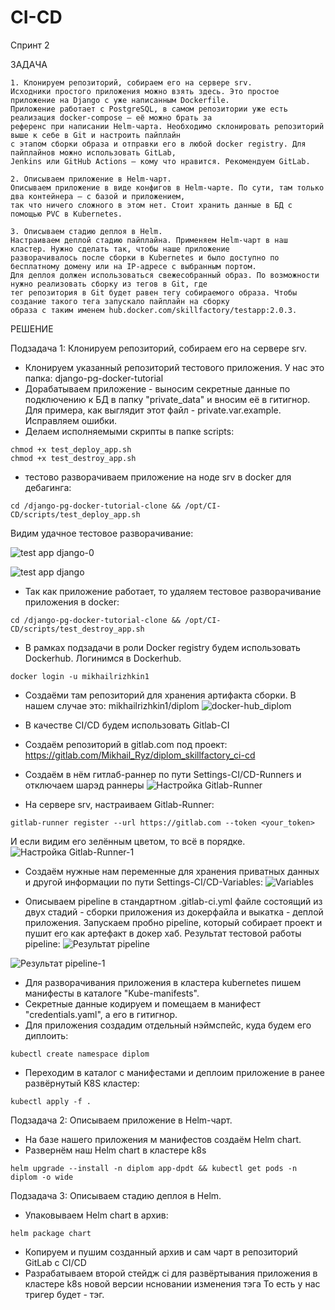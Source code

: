 # CI-CD

Спринт 2

ЗАДАЧА

```
1. Клонируем репозиторий, собираем его на сервере srv.
Исходники простого приложения можно взять здесь. Это простое приложение на Django с уже написанным Dockerfile. 
Приложение работает с PostgreSQL, в самом репозитории уже есть реализация docker-compose — её можно брать за 
референс при написании Helm-чарта. Необходимо склонировать репозиторий выше к себе в Git и настроить пайплайн 
с этапом сборки образа и отправки его в любой docker registry. Для пайплайнов можно использовать GitLab, 
Jenkins или GitHub Actions — кому что нравится. Рекомендуем GitLab.

2. Описываем приложение в Helm-чарт.
Описываем приложение в виде конфигов в Helm-чарте. По сути, там только два контейнера — с базой и приложением, 
так что ничего сложного в этом нет. Стоит хранить данные в БД с помощью PVC в Kubernetes.

3. Описываем стадию деплоя в Helm.
Настраиваем деплой стадию пайплайна. Применяем Helm-чарт в наш кластер. Нужно сделать так, чтобы наше приложение 
разворачивалось после сборки в Kubernetes и было доступно по бесплатному домену или на IP-адресе с выбранным портом.
Для деплоя должен использоваться свежесобранный образ. По возможности нужно реализовать сборку из тегов в Git, где 
тег репозитория в Git будет равен тегу собираемого образа. Чтобы создание такого тега запускало пайплайн на сборку 
образа c таким именем hub.docker.com/skillfactory/testapp:2.0.3.
```

РЕШЕНИЕ

Подзадача 1: Клонируем репозиторий, собираем его на сервере srv.
  - Клонируем указанный репозиторий тестового приложения. У нас это папка: django-pg-docker-tutorial
  - Дорабатываем приложение - выносим секретные данные по подключению к БД в папку "private_data" и вносим её 
  в гитигнор. Для примера, как выглядит этот файл - private.var.example. Исправляем ошибки.
  - Делаем исполняемыми скрипты в папке scripts:
  ```
  chmod +x test_deploy_app.sh
  chmod +x test_destroy_app.sh
  ```
  - тестово разворачиваем приложение на ноде srv в docker для дебагинга:
  ```
  cd /django-pg-docker-tutorial-clone && /opt/CI-CD/scripts/test_deploy_app.sh
  ```
  Видим удачное тестовое разворачивание:

![test app django-0](https://github.com/MikhailRyzhkin/CI-CD/assets/69116076/d8f85c68-7b99-42e7-a6c6-05bd13e3f465)


![test app django](https://github.com/MikhailRyzhkin/CI-CD/assets/69116076/fdd3b6f4-568d-4e72-b841-09f4b8ec85ee)

  - Так как приложение работает, то удаляем тестовое разворачивание приложения в docker:
  ```
  cd /django-pg-docker-tutorial-clone && /opt/CI-CD/scripts/test_destroy_app.sh
  ```
  - В рамках подзадачи в роли Docker registry будем использовать Dockerhub. Логинимся в Dockerhub.
  ```
  docker login -u mikhailrizhkin1
  ```
  - Cоздаёми там репозиторий для хранения артифакта сборки. В нашем случае это: mikhailrizhkin1/diplom
![docker-hub_diplom](https://github.com/MikhailRyzhkin/CI-CD/assets/69116076/485ff101-6c72-4ba2-84f1-f8f2bbead76b)
  
  - В качестве CI/CD будем использовать Gitlab-CI
  - Создаём репозиторий в gitlab.com под проект: https://gitlab.com/Mikhail_Ryz/diplom_skillfactory_ci-cd
  - Создаём в нём гитлаб-раннер по пути Settings-CI/CD-Runners и отключаем шарэд раннеры
![Настройка Gitlab-Runner](https://github.com/MikhailRyzhkin/CI-CD/assets/69116076/391f0a31-d137-4834-88c6-a3379d081fa5)

  - На сервере srv, настраиваем Gitlab-Runner:
  ```
  gitlab-runner register --url https://gitlab.com --token <your_token>
  ```
  И если видим его зелённым цветом, то всё в порядке.
![Настройка Gitlab-Runner-1](https://github.com/MikhailRyzhkin/CI-CD/assets/69116076/0cc6064d-5125-46e4-9f09-f94faaf1bec5)

  - Создаём нужные нам переменные для хранения приватных данных и другой информации по пути Settings-CI/CD-Variables:
![Variables](https://github.com/MikhailRyzhkin/CI-CD/assets/69116076/eb7b0769-5cc8-42a2-a5a3-14521f0cf3ab)

  - Описываем pipeline в стандартном .gitlab-ci.yml файле состоящий из двух стадий - сборки приложения из докерфайла и выкатка - деплой приложения. Запускаем пробно pipeline, который собирает
    проект и пушит его как артефакт в докер хаб. Результат тестовой работы pipeline:
  ![Результат pipeline](https://github.com/MikhailRyzhkin/CI-CD/assets/69116076/27ad0be3-60a1-4c51-a17f-6b218d48c427)

  ![Результат pipeline-1](https://github.com/MikhailRyzhkin/CI-CD/assets/69116076/024405df-6d53-4f58-bd31-1d67f4014125)

  - Для разворачивания приложения в  кластера kubernetes пишем манифесты в каталоге "Kube-manifests".
  - Секретные данные кодируем и помещаем в манифест "credentials.yaml", а его в гитигнор.
  - Для приложения создадим отдельный нэймспейс, куда будем его диплоить:
  ```
  kubectl create namespace diplom
  ```
  - Переходим в каталог с манифестами и деплоим приложение в ранее развёрнутый K8S кластер:
  ```
  kubectl apply -f .
  ``` 


Подзадача 2: Описываем приложение в Helm-чарт.
  - На базе нашего приложения м манифестов создаём Helm chart.
  - Развернём наш Helm chart в кластере k8s
  ```
  helm upgrade --install -n diplom app-dpdt && kubectl get pods -n diplom -o wide 
  ```

Подзадача 3: Описываем стадию деплоя в Helm.
  - Упаковываем Helm chart в архив:
  ```
  helm package chart 
  ```
  - Копируем и пушим созданный архив и сам чарт в репозиторий GitLab c CI/CD
  - Разрабатываем второй стейдж ci для развёртывания приложения в кластере k8s новой версии нсновании изменения тэга
  То есть у нас тригер будет - тэг. 
